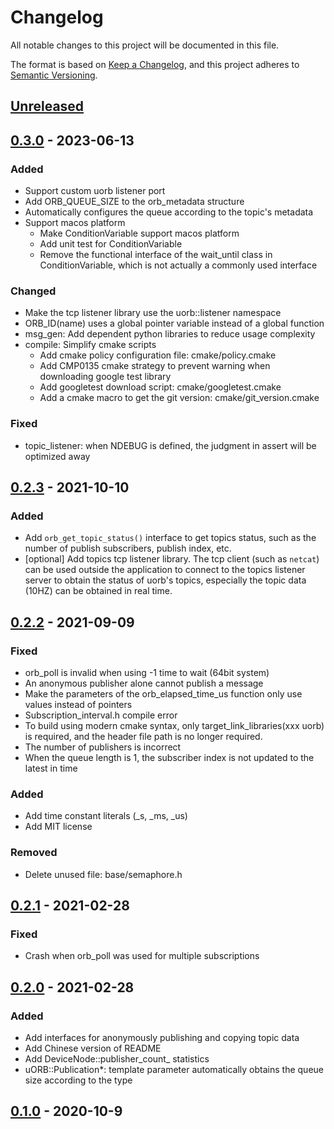 # Changelog

All notable changes to this project will be documented in this file.

The format is based on [Keep a Changelog](https://keepachangelog.com/en/1.0.0/), and this project adheres
to [Semantic Versioning](https://semver.org/spec/v2.0.0.html).

## [Unreleased]

[Unreleased]: https://github.com/ShawnFeng0/uorb/compare/v0.3.0...HEAD

## [0.3.0] - 2023-06-13
[0.3.0]: https://github.com/ShawnFeng0/uorb/compare/v0.2.3...v0.3.0

### Added

- Support custom uorb listener port
- Add ORB_QUEUE_SIZE to the orb_metadata structure
- Automatically configures the queue according to the topic's metadata
- Support macos platform
  - Make ConditionVariable support macos platform
  - Add unit test for ConditionVariable
  - Remove the functional interface of the wait_until class in ConditionVariable, which is not actually a commonly used interface

### Changed

- Make the tcp listener library use the uorb::listener namespace
- ORB_ID(name) uses a global pointer variable instead of a global function
- msg_gen: Add dependent python libraries to reduce usage complexity
- compile: Simplify cmake scripts
  - Add cmake policy configuration file: cmake/policy.cmake 
  - Add CMP0135 cmake strategy to prevent warning when downloading google test library 
  - Add googletest download script: cmake/googletest.cmake
  - Add a cmake macro to get the git version: cmake/git_version.cmake

### Fixed

- topic_listener: when NDEBUG is defined, the judgment in assert will be optimized away

## [0.2.3] - 2021-10-10
[0.2.3]: https://github.com/ShawnFeng0/uorb/compare/v0.2.2...v0.2.3

### Added

- Add `orb_get_topic_status()` interface to get topics status, such as the number of publish subscribers, publish index, etc.
- [optional] Add topics tcp listener library. The tcp client (such as `netcat`) can be used outside the application to connect to the topics listener server to obtain the status of uorb's topics, especially the topic data (10HZ) can be obtained in real time.

## [0.2.2] - 2021-09-09

[0.2.2]: https://github.com/ShawnFeng0/uorb/compare/v0.2.1...v0.2.2

### Fixed

- orb_poll is invalid when using -1 time to wait (64bit system)
- An anonymous publisher alone cannot publish a message
- Make the parameters of the orb_elapsed_time_us function only use values instead of pointers
- Subscription_interval.h compile error
- To build using modern cmake syntax, only target_link_libraries(xxx uorb) is required, and the header file path is no
  longer required.
- The number of publishers is incorrect
- When the queue length is 1, the subscriber index is not updated to the latest in time

### Added

- Add time constant literals (_s, _ms, _us)
- Add MIT license

### Removed

- Delete unused file: base/semaphore.h

## [0.2.1] - 2021-02-28

[0.2.1]: https://github.com/ShawnFeng0/uorb/compare/v0.2.0...v0.2.1

### Fixed

- Crash when orb_poll was used for multiple subscriptions

## [0.2.0] - 2021-02-28

[0.2.0]: https://github.com/ShawnFeng0/uorb/compare/v0.1.0...v0.2.0

### Added

- Add interfaces for anonymously publishing and copying topic data
- Add Chinese version of README
- Add DeviceNode::publisher_count_ statistics
- uORB::Publication*: template parameter automatically obtains the queue size according to the type

## [0.1.0] - 2020-10-9

[0.1.0]: https://github.com/ShawnFeng0/uorb/releases/tag/v0.1.0
